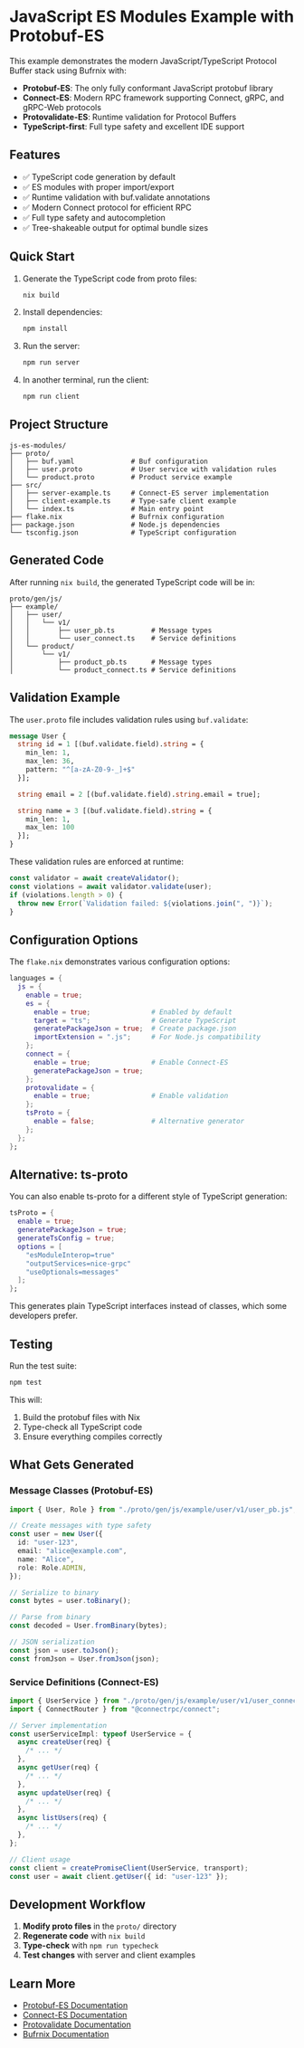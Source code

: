# JavaScript ES Modules Example with Protobuf-ES

This example demonstrates the modern JavaScript/TypeScript Protocol Buffer stack using Bufrnix with:

- **Protobuf-ES**: The only fully conformant JavaScript protobuf library
- **Connect-ES**: Modern RPC framework supporting Connect, gRPC, and gRPC-Web protocols
- **Protovalidate-ES**: Runtime validation for Protocol Buffers
- **TypeScript-first**: Full type safety and excellent IDE support

## Features

- ✅ TypeScript code generation by default
- ✅ ES modules with proper import/export
- ✅ Runtime validation with buf.validate annotations
- ✅ Modern Connect protocol for efficient RPC
- ✅ Full type safety and autocompletion
- ✅ Tree-shakeable output for optimal bundle sizes

## Quick Start

1. Generate the TypeScript code from proto files:

   ```bash
   nix build
   ```

2. Install dependencies:

   ```bash
   npm install
   ```

3. Run the server:

   ```bash
   npm run server
   ```

4. In another terminal, run the client:
   ```bash
   npm run client
   ```

## Project Structure

```
js-es-modules/
├── proto/
│   ├── buf.yaml              # Buf configuration
│   ├── user.proto            # User service with validation rules
│   └── product.proto         # Product service example
├── src/
│   ├── server-example.ts     # Connect-ES server implementation
│   ├── client-example.ts     # Type-safe client example
│   └── index.ts              # Main entry point
├── flake.nix                 # Bufrnix configuration
├── package.json              # Node.js dependencies
└── tsconfig.json             # TypeScript configuration
```

## Generated Code

After running `nix build`, the generated TypeScript code will be in:

```
proto/gen/js/
├── example/
│   ├── user/
│   │   └── v1/
│   │       ├── user_pb.ts         # Message types
│   │       └── user_connect.ts    # Service definitions
│   └── product/
│       └── v1/
│           ├── product_pb.ts      # Message types
│           └── product_connect.ts # Service definitions
```

## Validation Example

The `user.proto` file includes validation rules using `buf.validate`:

```protobuf
message User {
  string id = 1 [(buf.validate.field).string = {
    min_len: 1,
    max_len: 36,
    pattern: "^[a-zA-Z0-9-_]+$"
  }];

  string email = 2 [(buf.validate.field).string.email = true];

  string name = 3 [(buf.validate.field).string = {
    min_len: 1,
    max_len: 100
  }];
}
```

These validation rules are enforced at runtime:

```typescript
const validator = await createValidator();
const violations = await validator.validate(user);
if (violations.length > 0) {
  throw new Error(`Validation failed: ${violations.join(", ")}`);
}
```

## Configuration Options

The `flake.nix` demonstrates various configuration options:

```nix
languages = {
  js = {
    enable = true;
    es = {
      enable = true;               # Enabled by default
      target = "ts";               # Generate TypeScript
      generatePackageJson = true;  # Create package.json
      importExtension = ".js";     # For Node.js compatibility
    };
    connect = {
      enable = true;               # Enable Connect-ES
      generatePackageJson = true;
    };
    protovalidate = {
      enable = true;               # Enable validation
    };
    tsProto = {
      enable = false;              # Alternative generator
    };
  };
};
```

## Alternative: ts-proto

You can also enable ts-proto for a different style of TypeScript generation:

```nix
tsProto = {
  enable = true;
  generatePackageJson = true;
  generateTsConfig = true;
  options = [
    "esModuleInterop=true"
    "outputServices=nice-grpc"
    "useOptionals=messages"
  ];
};
```

This generates plain TypeScript interfaces instead of classes, which some developers prefer.

## Testing

Run the test suite:

```bash
npm test
```

This will:

1. Build the protobuf files with Nix
2. Type-check all TypeScript code
3. Ensure everything compiles correctly

## What Gets Generated

### Message Classes (Protobuf-ES)

```typescript
import { User, Role } from "./proto/gen/js/example/user/v1/user_pb.js";

// Create messages with type safety
const user = new User({
  id: "user-123",
  email: "alice@example.com",
  name: "Alice",
  role: Role.ADMIN,
});

// Serialize to binary
const bytes = user.toBinary();

// Parse from binary
const decoded = User.fromBinary(bytes);

// JSON serialization
const json = user.toJson();
const fromJson = User.fromJson(json);
```

### Service Definitions (Connect-ES)

```typescript
import { UserService } from "./proto/gen/js/example/user/v1/user_connect.js";
import { ConnectRouter } from "@connectrpc/connect";

// Server implementation
const userServiceImpl: typeof UserService = {
  async createUser(req) {
    /* ... */
  },
  async getUser(req) {
    /* ... */
  },
  async updateUser(req) {
    /* ... */
  },
  async listUsers(req) {
    /* ... */
  },
};

// Client usage
const client = createPromiseClient(UserService, transport);
const user = await client.getUser({ id: "user-123" });
```

## Development Workflow

1. **Modify proto files** in the `proto/` directory
2. **Regenerate code** with `nix build`
3. **Type-check** with `npm run typecheck`
4. **Test changes** with server and client examples

## Learn More

- [Protobuf-ES Documentation](https://github.com/bufbuild/protobuf-es)
- [Connect-ES Documentation](https://connectrpc.com/docs/es)
- [Protovalidate Documentation](https://github.com/bufbuild/protovalidate)
- [Bufrnix Documentation](../../doc/)
